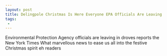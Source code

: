 ```yaml
---
layout: post
title: Delingpole Christmas Is Here Everyone EPA Officials Are Leaving in Droves
tags:
 -
---
```

Environmental Protection Agency officials are leaving in droves reports the New York Times What marvellous news to ease us all into the festive Christmas spirit eh readers
